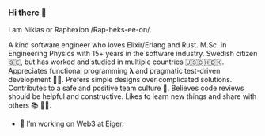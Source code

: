 ### Hi there 👋

I am Niklas or Raphexion /Rap-heks-ee-on/.

A kind software engineer who loves Elixir/Erlang and Rust.
M.Sc. in Engineering Physics with 15+ years in the software industry.
Swedish citizen 🇸🇪, but has worked and studied in multiple countries 🇺🇸🇨🇭🇩🇰.
Appreciates functional programming 𝛌 and pragmatic test-driven development 🧑‍🔧.
Prefers simple designs over complicated solutions.
Contributes to a safe and positive team culture 🌱.
Believes code reviews should be helpful and constructive.
Likes to learn new things and share with others 📚 🧑‍🏫.

- 🔭 I’m working on Web3 at [Eiger](https://www.eiger.co/).

<!--
**Raphexion/Raphexion** is a ✨ _special_ ✨ repository because its `README.md` (this file) appears on your GitHub profile.

Here are some ideas to get you started:

- 🔭 I’m currently working on ...
- 🌱 I’m currently learning ...
- 👯 I’m looking to collaborate on ...
- 🤔 I’m looking for help with ...
- 💬 Ask me about ...
- 📫 How to reach me: ...
- 😄 Pronouns: ...
- ⚡ Fun fact: ...
-->
